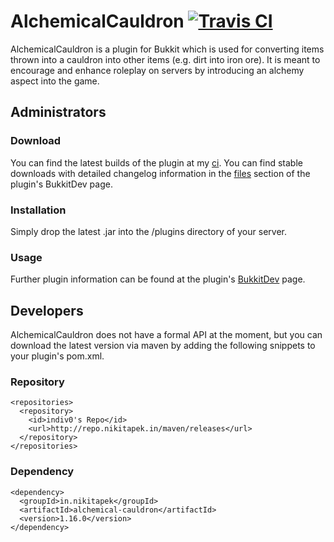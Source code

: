 # AlchemicalCauldron [![Travis CI](https://secure.travis-ci.org/Indiv0/alchemical-cauldron.png)](http://travis-ci.org/#!/Indiv0/alchemical-cauldron)

AlchemicalCauldron is a plugin for Bukkit which is used for converting items thrown into a cauldron into other items (e.g. dirt into iron ore).
It is meant to encourage and enhance roleplay on servers by introducing an alchemy aspect into the game.


## Administrators

### Download

You can find the latest builds of the plugin at my [ci](http://ci.nikitapek.in/job/alchemical-cauldron/).
You can find stable downloads with detailed changelog information in the [files](http://dev.bukkit.org/bukkit-plugins/alchemicalcauldron/files/) section of the plugin's BukkitDev page.

### Installation

Simply drop the latest .jar into the /plugins directory of your server.

### Usage

Further plugin information can be found at the plugin's [BukkitDev](http://dev.bukkit.org/bukkit-plugins/alchemicalcauldron/) page.

## Developers

AlchemicalCauldron does not have a formal API at the moment, but you can download the latest version via maven by adding the following snippets to your plugin's pom.xml.

### Repository

    <repositories>
      <repository>
        <id>indiv0's Repo</id>
        <url>http://repo.nikitapek.in/maven/releases</url>
      </repository>
    </repositories>

### Dependency

    <dependency>
      <groupId>in.nikitapek</groupId>
      <artifactId>alchemical-cauldron</artifactId>
      <version>1.16.0</version>
    </dependency>

